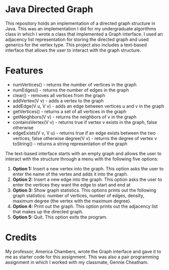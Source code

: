 # Java Directed Graph 
This repository holds an implementation of a directed graph structure in Java. This was an implementation I did for my undergraduate algorithms class in which I wrote a class that implemented a Graph interface. I used an adjacency list representation for storing the directed graph and used generics for the vertex type. This project also includes a text-based interface that allows the user to interact with the graph structure.

# Features 
- numVertices() - returns the number of vertices in the graph
- numEdges() - returns the number of edges in the graph
- clear() - removes all vertices from the graph
- addVertex(V v) - adds a vertex to the graph
- addEdge(V u, V v) - adds an edge between vertices u and v in the graph
- getVertices() - returns a set of all vertices in the graph
- getNeighbors(V v) - returns the neighbors of v in the graph
- containsVertex(V v) - returns true if vertex v exists in the graph, false otherwise
- edgeExists(V v, V u) - returns true if an edge exists between the two vertices, false otherwise
degree(V v) - returns the degree of vertex v
toString() - returns a string representation of the graph

The text-based interface starts with an empty graph and allows the user to interact with the structure through a menu with the following five options:

1. **Option 1:** Insert a new vertex into the graph. This option asks the user to enter the name of the vertex and adds it into the graph.
2. **Option 2:** Insert a new edge into the graph. This option asks the user to enter the vertices they want the edge to start and end at 
3. **Option 3:** Show graph statistics. This options prints out the following graph statistics: number of vertices, number of edges, density, maximum degree (the vertex with the maximum degree).
4. **Option 4:** Print out the graph. This option prints out the adjacency list that makes up the directed graph.
5. **Option 5:** Quit. This option exits the program.

# Credits
My professor, America Chambers, wrote the Graph interface and gave it to me as starter code for this assignment. This was also a pair programming assignment in which I worked with my classmate, Gennie Cheatham.

